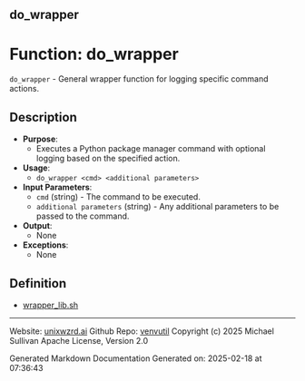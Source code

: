 ## do_wrapper
# Function: do_wrapper
`do_wrapper` - General wrapper function for logging specific command actions.
## Description
- **Purpose**:
  - Executes a Python package manager command with optional logging based on the specified action.
- **Usage**:
  - `do_wrapper <cmd> <additional parameters>`
- **Input Parameters**:
  - `cmd` (string) - The command to be executed.
  - `additional parameters` (string) - Any additional parameters to be passed to the command.
- **Output**:
  - None
- **Exceptions**:
  - None

## Definition 

* [wrapper_lib.sh](../wrapper_lib_sh.md)
---

Website: [unixwzrd.ai](https://unixwzrd.ai)
Github Repo: [venvutil](https://github.com/unixwzrd/venvutil)
Copyright (c) 2025 Michael Sullivan
Apache License, Version 2.0

Generated Markdown Documentation
Generated on: 2025-02-18 at 07:36:43
